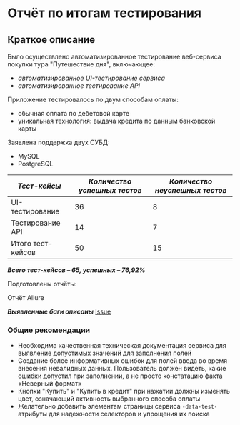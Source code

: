 # Отчёт по итогам тестирования
## Краткое описание
Было осуществлено автоматизированное тестирование веб-сервиса покупки тура "Путешествие дня", включающее:
* *автоматизированное UI-тестирование сервиса*
* *автоматизированное тестирование API*

Приложение тестировалось по двум способам оплаты:
- обычная оплата по дебетовой карте
- уникальная технология: выдача кредита по данным банковской карты

Заявлена поддержка двух СУБД:
* MySQL
* PostgreSQL

| ***Тест-кейсы***  | ***Количество успешных тестов*** | ***Количество неуспешных тестов*** |
|-------------------|----------------------------------|------------------------------------|
| UI-тестирование   | 	36                              | 	8                                 |
| Тестирование API  | 	14                              | 	7                                 |     	
| Итого тест-кейсов | 	50                              | 	15                                | 


***Всего тест-кейсов – 65, успешных – 76,92%***

Подготовлены отчёты:

Отчёт Allure

***Выявленные баги описаны*** [Issue](https://github.com/munami2008223/Diplom/issues)

### Общие рекомендации
* Необходима качественная техническая документация сервиса для выявление допустимых значений для заполнения полей
* Создание более информативных ошибок для полей ввода во время внесения невалидных данных. Пользователь должен видеть, какие ошибки допустил при заполнении, а не просто констатацию факта «Неверный формат»
* Кнопки "Купить" и "Купить в кредит" при нажатии должны изменять цвет, означающий активность выбранного способа оплаты
* Желательно добавить элементам страницы сервиса ```-data-test-``` атрибуты для надежности селекторов и упрощения их поиска










